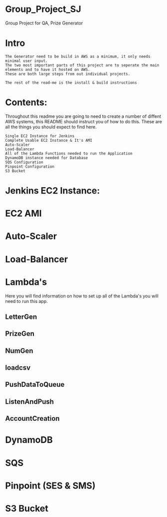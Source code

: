 # Group_Project_SJ
Group Project for QA, Prize Generator

# Intro
    The Generator need to be build in AWS as a minimum, it only needs minimal user input.
    The two most important parts of this project are to seperate the main elements and to have it hosted on AWS.
    These are both large steps from out individual projects.

    The rest of the read-me is the install & build instructions

# Contents:
Throughout this readme you are going to need to create a number of diffent AWS systems, this README should instruct you of how to do this.
These are all the things you should expect to find here.
    
    Single EC2 Instance for Jenkins
    Complete Usable EC2 Instance & It's AMI
    Auto-Scaler
    Load-Balancer
    All of the Lambda Functions needed to run the Application
    DynamoDB instance needed for Database
    SQS Configuration
    Pinpoint Configuration
    S3 Bucket
    
# Jenkins EC2 Instance:


# EC2 AMI


# Auto-Scaler


# Load-Balancer


# Lambda's
Here you will find information on how to set up all of the Lambda's you will need to run this app.
## LetterGen

## PrizeGen

## NumGen

## loadcsv

## PushDataToQueue

## ListenAndPush

## AccountCreation

# DynamoDB


# SQS


# Pinpoint (SES & SMS)


# S3 Bucket

